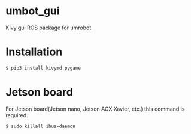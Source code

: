 # umbot_gui

Kivy gui ROS package for umrobot.

# Installation
```bash
$ pip3 install kivymd pygame
```

# Jetson board
For Jetson board(Jetson nano, Jetson AGX Xavier, etc.) this command is required.

```bash
$ sudo killall ibus-daemon
```
